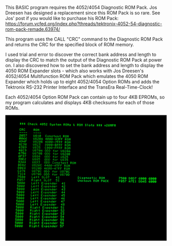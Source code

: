 This BASIC program requires the 4052/4054 Diagnostic ROM Pack.
Jos Dreesen has designed a replacement since this ROM Pack is so rare.
See Jos' post if you would like to purchase his ROM Pack:
https://forum.vcfed.org/index.php?threads/tektronix-4052-54-diagnostic-rom-pack-remade.63974/

This program uses the CALL "CRC" command to the Diagnostic ROM Pack and returns the CRC for the specified block of ROM memory.

I used trial and error to discover the correct bank address and length to display the CRC to match the output of the Diagnostic ROM Pack at power on.
I also discovered how to set the bank address and length to display the 4050 ROM Expander slots - which also works with Jos Dreesen's 4052/4054 Multifunction ROM Pack which emulates the 4050 ROM Expander which holds up to eight 4052/4054 Option ROMs and adds the Tektronix RS-232 Printer Interface and the TransEra Real-Time-Clock!

Each 4052/4054 Option ROM Pack can contain up to four 4KB EPROMs, so my program calculates and displays 4KB checksums for each of those ROMs.

![screenshot](./my-4052_ROM_Checksums.png)
